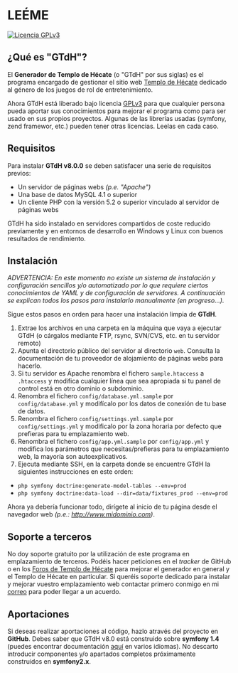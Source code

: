 # LEÉME

[![Licencia GPLv3](http://i.imgur.com/Ma8i9.png)](http://www.gnu.org/licenses/gpl-3.0.html)

## ¿Qué es "GTdH"?

El **Generador de Templo de Hécate** (o "GTdH" por sus siglas) es el programa encargado de gestionar el sitio web [Templo de Hécate](http://www.templodehecate.com) dedicado al género de los juegos de rol de entretenimiento.

Ahora GTdH está liberado bajo licencia [GPLv3](http://www.gnu.org/licenses/gpl-3.0.html) para que cualquier persona pueda aportar sus conocimientos para mejorar el programa como para ser usado en sus propios proyectos. Algunas de las librerías usadas (symfony, zend framewor, etc.) pueden tener otras licencias. Leelas en cada caso.

## Requisitos

Para instalar **GTdH v8.0.0** se deben satisfacer una serie de requisitos previos:

* Un servidor de páginas webs *(p.e. "Apache")*
* Una base de datos MySQL 4.1 o superior
* Un cliente PHP con la versión 5.2 o superior vinculado al servidor de páginas webs

GTdH ha sido instalado en servidores compartidos de coste reducido previamente y en entornos de desarrollo en Windows y Linux con buenos resultados de rendimiento.

## Instalación

*ADVERTENCIA: En este momento no existe un sistema de instalación y configuración sencillos y/o automatizado por lo que requiere ciertos conocimientos de YAML y de configuración de servidores. A continuación se explican todos los pasos para instalarlo manualmente (en progreso...).*

Sigue estos pasos en orden para hacer una instalación limpia de **GTdH**.

1. Extrae los archivos en una carpeta en la máquina que vaya a ejecutar GTdH (o cárgalos mediante FTP, rsync, SVN/CVS, etc. en tu servidor remoto)
2. Apunta el directorio público del servidor al directorio `web`. Consulta la documentación de tu proveedor de alojamiento de páginas webs para hacerlo.
3. Si tu servidor es Apache renombra el fichero `sample.htaccess` a `.htaccess` y modifica cualquier línea que sea apropiada si tu panel de control está en otro dominio o subdominio.
4. Renombra el fichero `config/database.yml.sample` por `config/database.yml` y modifícalo por los datos de conexión de tu base de datos.
5. Renombra el fichero `config/settings.yml.sample` por `config/settings.yml` y modificalo por la zona horaria por defecto que prefieras para tu emplazamiento web.
6. Renombra el fichero `config/app.yml.sample` por `config/app.yml` y modifica los parámetros que necesitas/prefieras para tu emplazamiento web, la mayoría son autoexplicativos.
7. Ejecuta mediante SSH, en la carpeta donde se encuentre GTdH la siguientes instrucciones en este orden:
 * `php symfony doctrine:generate-model-tables --env=prod`
 * `php symfony doctrine:data-load --dir=data/fixtures_prod --env=prod`

Ahora ya debería funcionar todo, dirígete al inicio de tu página desde el navegador web *(p.e.: http://www.midominio.com)*.

## Soporte a terceros

No doy soporte gratuito por la utilización de este programa en emplazamiento de terceros. Podéis hacer peticiones en el *tracker* de GitHub o en los [Foros de Templo de Hécate](http://www.templodehecate.com/foro) para mejorar el generador en general y el Templo de Hécate en particular. Si queréis soporte dedicado para instalar y mejorar vuestro emplazamiento web contactar primero conmigo en mi [correo](mailto:kether@templodehecate.com) para poder llegar a un acuerdo.

## Aportaciones

Si deseas realizar aportaciones al código, hazlo através del proyecto en **GitHub**. Debes saber que GTdH v8.0 está construido sobre **symfony 1.4** (puedes encontrar documentación [aquí](http://www.symfony-project.org/doc/1_4/) en varios idiomas). No descarto introducir componentes y/o apartados completos próximamente construidos en **symfony2.x**.